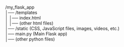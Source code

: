 /my_flask_app <br>
│── /templates <br>
│   │── index.html <br>
│   │── (other html files) <br>
│── /static  (CSS, JavaScript files, images, videos, etc.) <br>
│── main.py  (Main Flask app) <br>
│── (other python files) <br>
